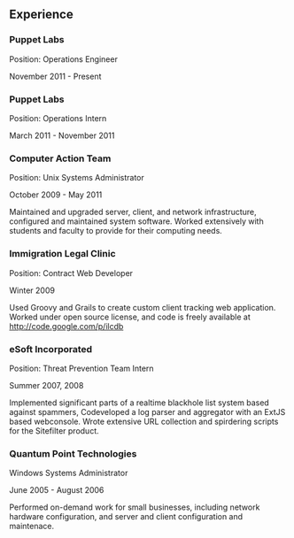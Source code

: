 Experience
----------

### Puppet Labs

Position: Operations Engineer

November 2011 - Present

### Puppet Labs

Position: Operations Intern

March 2011 - November 2011


### Computer Action Team

Position: Unix Systems Administrator

October 2009 - May 2011

  Maintained and upgraded server, client, and network infrastructure, configured
  and maintained system software. Worked extensively with students and faculty to
  provide for their computing needs.

### Immigration Legal Clinic

Position: Contract Web Developer

Winter 2009

  Used Groovy and Grails to create custom client tracking web application.
  Worked under open source license, and code is freely available at http://code.google.com/p/ilcdb

### eSoft Incorporated

Position: Threat Prevention Team Intern

Summer 2007, 2008

Implemented significant parts of a realtime blackhole list system based
against spammers, Codeveloped a log parser and aggregator with an ExtJS
based webconsole. Wrote extensive URL collection and spirdering
scripts for the Sitefilter product.

### Quantum Point Technologies

Windows Systems Administrator

June 2005 - August 2006

  Performed on-demand work for small businesses, including network hardware
  configuration, and server and client configuration and maintenace.
